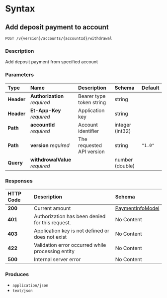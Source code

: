 # Syntax

## Add deposit payment to account

```text
POST /v{version}/accounts/{accountId}/withdrawal
```

### Description

Add deposit payment from specified account

### Parameters

| Type | Name | Description | Schema | Default |
| :--- | :--- | :--- | :--- | :--- |
| **Header** | **Authorization**   _required_ | Bearer type token string | string |  |
| **Header** | **Et-App-Key**   _required_ | Application key | string |  |
| **Path** | **accountId**   _required_ | Account identifier | integer \(int32\) |  |
| **Path** | **version**   _required_ | The requested API version | string | `"1.0"` |
| **Query** | **withdrowalValue**   _required_ |  | number \(double\) |  |

### Responses

| HTTP Code | Description | Schema |
| :--- | :--- | :--- |
| **200** | Current amount | [PaymentInfoModel](internalaccounts_createwithdrawalpayment.md#paymentinfomodel) |
| **401** | Authorization has been denied for this request. | No Content |
| **403** | Application key is not defined or does not exist | No Content |
| **422** | Validation error occurred while processing entity | No Content |
| **500** | Internal server error | No Content |

### Produces

* `application/json`
* `text/json`


